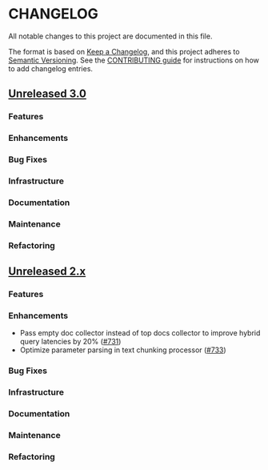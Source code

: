 # CHANGELOG
All notable changes to this project are documented in this file.

The format is based on [Keep a Changelog](https://keepachangelog.com/en/1.0.0/), and this project adheres to [Semantic Versioning](https://semver.org/spec/v2.0.0.html). See the [CONTRIBUTING guide](./CONTRIBUTING.md#Changelog) for instructions on how to add changelog entries.

## [Unreleased 3.0](https://github.com/opensearch-project/neural-search/compare/2.x...HEAD)
### Features
### Enhancements
### Bug Fixes
### Infrastructure
### Documentation
### Maintenance
### Refactoring

## [Unreleased 2.x](https://github.com/opensearch-project/neural-search/compare/2.14...2.x)
### Features
### Enhancements
- Pass empty doc collector instead of top docs collector to improve hybrid query latencies by 20% ([#731](https://github.com/opensearch-project/neural-search/pull/731))
- Optimize parameter parsing in text chunking processor ([#733](https://github.com/opensearch-project/neural-search/pull/733))
### Bug Fixes
### Infrastructure
### Documentation
### Maintenance
### Refactoring
